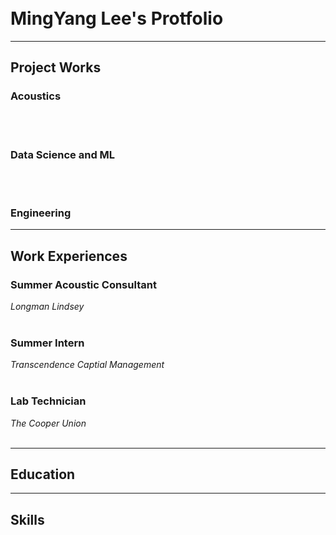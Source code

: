 <br>
<br>

# MingYang Lee's Protfolio

---

## Project Works

### Acoustics
<br>
<br>

### Data Science and ML
<br>
<br>

### Engineering

---

## Work Experiences

### Summer Acoustic Consultant
*Longman Lindsey*
<br>
<br>
### Summer Intern
*Transcendence Captial Management*
<br>
<br>
### Lab Technician
*The Cooper Union*
<br>
<br>

---

## Education

---

## Skills


